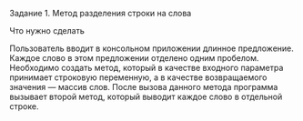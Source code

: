 Задание 1. Метод разделения строки на слова


Что нужно сделать

Пользователь вводит в консольном приложении длинное предложение.
 Каждое слово в этом предложении отделено одним пробелом. Необходимо создать метод, который в качестве входного параметра принимает строковую переменную, а в качестве возвращаемого значения — массив слов. После вызова данного метода программа вызывает второй метод, который выводит каждое слово в отдельной строке.   
